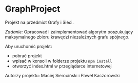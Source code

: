 # GraphProject

Projekt na przedmiot Grafy i Sieci.

_Zadanie:_ Opracować i zaimplementować algorytm poszukujący maksymalnego zbioru krawędzi niezależnych grafu spójnego.

Aby uruchomić projekt:

- pobrać projekt
- wpisać w konsoli w folderze projektu `npm install`
- otworzyć index.html w przeglądarce internetowej

Autorzy projektu: Maciej Sierociński i Paweł Kaczorowski
